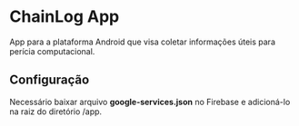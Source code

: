 # ChainLog App
App para a plataforma Android que visa coletar informações úteis para perícia computacional.

## Configuração
Necessário baixar arquivo **google-services.json** no Firebase e adicioná-lo na raiz do diretório /app.

